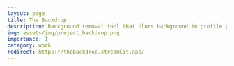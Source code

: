 ```yaml
---
layout: page
title: The Backdrop
description: Background removal tool that blurs background in profile photos using image segmentation
img: assets/img/project_backdrop.png
importance: 1
category: work
redirect: https://thebackdrop.streamlit.app/
---
```


